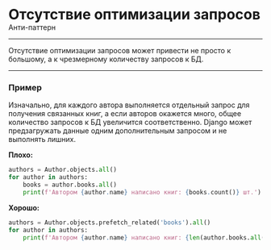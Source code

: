 
<div class="sticky-header">
  <div>
    <h1 style="margin: 0;">Отсутствие оптимизации запросов</h1>
    <p style="margin: 0;">Анти-паттерн</p>
  </div>
</div>

***

Отсутствие оптимизации запросов может привести не просто к большому, а к чрезмерному количеству запросов к БД.

***

### Пример 

Изначально, для каждого автора выполняется отдельный запрос для получения связанных книг, а если авторов окажется много, общее количество запросов к БД увеличится соответственно. Django может предзагружать данные одним дополнительным запросом и не выполнять лишних.

**Плохо:**
```python
authors = Author.objects.all()
for author in authors:
    books = author.books.all()
    print(f'Автором {author.name} написано книг: {books.count()} шт.')
```
**Хорошо:**
```python
authors = Author.objects.prefetch_related('books').all()
for author in authors:
    print(f'Автором {author.name} написано книг: {len(author.books.all())} шт.')
```

